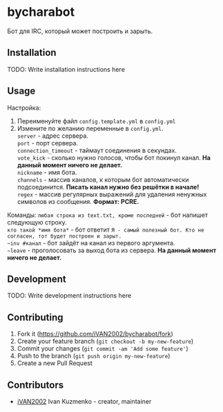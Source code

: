 # bycharabot

Бот для IRC, который может построить и зарыть.

## Installation

TODO: Write installation instructions here

## Usage

Настройка:
1. Переименуйте файл `config.template.yml` в `config.yml`
2. Измените по желанию переменные в `config.yml`.  
`server` - адрес сервера.  
`port` - порт сервера.  
`connection_timeout` - таймаут соединения в секундах.  
`vote_kick` - сколько нужно голосов, чтобы бот покинул канал. **На данный момент ничего не делает.**  
`nickname` - имя бота.  
`channels` - массив каналов, к которым бот автоматически подсоединится. **Писать канал нужно без решётки в начале!**  
`regex` - массив регулярных выражений для удаления ненужных символов из сообщения. **Формат: PCRE.**  

Команды:
`любая строка из text.txt, кроме последней` - бот напишет следующую строку.  
`кто такой *имя бота*` - бот ответит `Я - самый полезный бот. Кто не согласен, тот будет построен и зарыт.`  
`~inv #канал` - бот зайдёт на канал из первого аргумента.  
`~leave` - проголосовать за выход бота из сервера. **На данный момент ничего не делает.**  

## Development

TODO: Write development instructions here

## Contributing

1. Fork it (<https://github.com/iVAN2002/bycharabot/fork>)
2. Create your feature branch (`git checkout -b my-new-feature`)
3. Commit your changes (`git commit -am 'Add some feature'`)
4. Push to the branch (`git push origin my-new-feature`)
5. Create a new Pull Request

## Contributors

- [iVAN2002](https://github.com/iVAN2002) Ivan Kuzmenko - creator, maintainer
